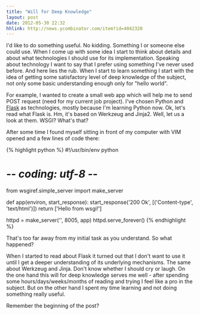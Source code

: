 ```yaml
---
title: "Will for Deep Knowledge"
layout: post
date: 2012-05-30 22:32
hhlink: http://news.ycombinator.com/item?id=4042320
---
```


I'd like to do something useful. No kidding. Something I or someone else could use. When I come up with some idea I start to think about details and about what technologies I should use for its implementation. Speaking about technology I want to say that I prefer using something I've never used before. And here lies the rub. When I start to learn something I start with the idea of getting some satisfactory level of deep knowledge of the subject, not only some basic understanding enough only for "hello world".

For example, I wanted to create a small web app which will help me to send POST request (need for my current job project). I've chosen Python and [Flask](http://flask.pocoo.org) as technologies, mostly because I'm learning Python now. Ok, let's read what Flask is. Hm, it's based on Werkzeug and Jinja2. Well, let us a look at them. WSGI? What's that? 

<!--more-->

After some time I found myself sitting in front of my computer with VIM opened and a few lines of code there:

{% highlight python %}
#!/usr/bin/env python
# -*- coding: utf-8 -*-

from wsgiref.simple_server import make_server

def app(environ, start_response):
    start_response('200 Ok', [('Content-type', 'text/html')])
    return ['Hello from wsgi!']

httpd = make_server('', 8005, app)
httpd.serve_forever()
{% endhighlight %}

That's too far away from my initial task as you understand. So what happened? 

When I started to read about Flask it turned out that I don't want to use it until I get a deeper understanding of its underlying mechanisms. The same about Werkzeug and Jinja.  Don't know whether I should cry or laugh. On the one hand this will for deep knowledge serves me well - after spending some hours/days/weeks/months of reading and trying I feel like a pro in the subject. But on the other hand I spent my time learning and not doing something really useful.  

Remember the beginning of the post?

